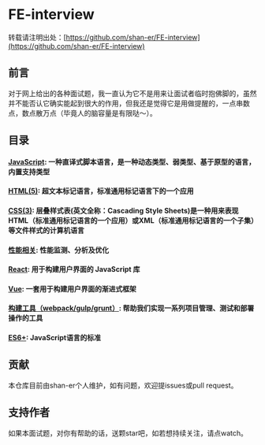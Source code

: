 # FE-interview

转载请注明出处：[https://github.com/shan-er/FE-interview](https://github.com/shan-er/FE-interview)

## 前言
对于网上给出的各种面试题，我一直认为它不是用来让面试者临时抱佛脚的，虽然并不能否认它确实能起到很大的作用，但我还是觉得它是用做提醒的，一点串数点，数点散万点（毕竟人的脑容量是有限哒～）。


## 目录
#### [JavaScript](docs/JavaScript.md): 一种直译式脚本语言，是一种动态类型、弱类型、基于原型的语言，内置支持类型
#### [HTML(5)](docs/Html.md): 超文本标记语言，标准通用标记语言下的一个应用
#### [CSS(3)](docs/Css.md): 层叠样式表(英文全称：Cascading Style Sheets)是一种用来表现HTML（标准通用标记语言的一个应用）或XML（标准通用标记语言的一个子集）等文件样式的计算机语言
#### [性能相关](docs/Performance.md): 性能监测、分析及优化
#### [React](docs/React.md): 用于构建用户界面的 JavaScript 库
#### [Vue](docs/Vue.md): 一套用于构建用户界面的渐进式框架
#### [构建工具（webpack/gulp/grunt）](docs/Pack.md): 帮助我们实现一系列项目管理、测试和部署操作的工具
#### [ES6+](docs/ES6.md): JavaScript语言的标准

## 贡献
本仓库目前由shan-er个人维护，如有问题，欢迎提issues或pull request。


## 支持作者
如果本面试题，对你有帮助的话，送颗star吧，如若想持续关注，请点watch。

